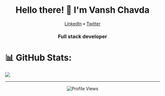 
<link rel="stylesheet" href="https://cdnjs.cloudflare.com/ajax/libs/font-awesome/6.0.0-beta3/css/all.min.css">



<h1 align="center">Hello there! 👋 I'm Vansh Chavda</h1>

<p align="center">
  <a href="https://www.linkedin.com/in/vansh-chavda-15287124a/"><i class="fab fa-linkedin"></i> LinkedIn</a> •
  <a href="twitter.com/itsvanshchavda "><i class="fab fa-twitter"></i> Twitter</a>
</p>

<h3 align="center">Full stack developer </h3>

# 📊 GitHub Stats:
![](https://github-readme-stats.vercel.app/api/top-langs/?username=itsvanshchavda&theme=dark&hide_border=false&include_all_commits=false&count_private=false&layout=compact)

---


<!-- Proudly created with GPRM ( https://gprm.itsvg.in ) -->



<p align="center">
  <img src="https://visitor-badge.laobi.icu/badge?page_id=yourusername.yourusername" alt="Profile Views">
</p>
